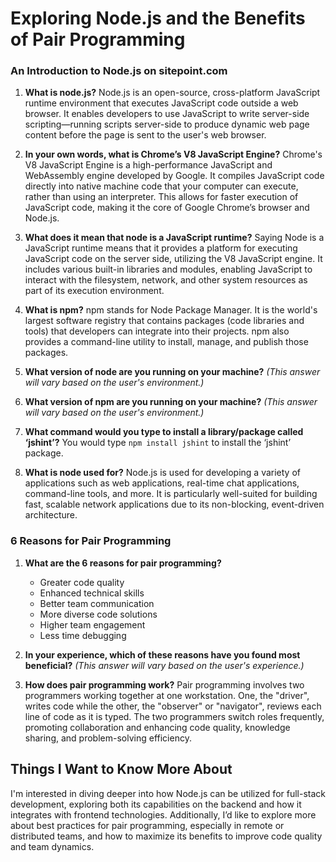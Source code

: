 # Exploring Node.js and the Benefits of Pair Programming

### An Introduction to Node.js on sitepoint.com

1. **What is node.js?**
   Node.js is an open-source, cross-platform JavaScript runtime environment that executes JavaScript code outside a web browser. It enables developers to use JavaScript to write server-side scripting—running scripts server-side to produce dynamic web page content before the page is sent to the user's web browser.

2. **In your own words, what is Chrome’s V8 JavaScript Engine?**
   Chrome's V8 JavaScript Engine is a high-performance JavaScript and WebAssembly engine developed by Google. It compiles JavaScript code directly into native machine code that your computer can execute, rather than using an interpreter. This allows for faster execution of JavaScript code, making it the core of Google Chrome’s browser and Node.js.

3. **What does it mean that node is a JavaScript runtime?**
   Saying Node is a JavaScript runtime means that it provides a platform for executing JavaScript code on the server side, utilizing the V8 JavaScript engine. It includes various built-in libraries and modules, enabling JavaScript to interact with the filesystem, network, and other system resources as part of its execution environment.

4. **What is npm?**
   npm stands for Node Package Manager. It is the world's largest software registry that contains packages (code libraries and tools) that developers can integrate into their projects. npm also provides a command-line utility to install, manage, and publish those packages.

5. **What version of node are you running on your machine?**
   *(This answer will vary based on the user's environment.)*

6. **What version of npm are you running on your machine?**
   *(This answer will vary based on the user's environment.)*

7. **What command would you type to install a library/package called ‘jshint’?**
   You would type `npm install jshint` to install the ‘jshint’ package.

8. **What is node used for?**
   Node.js is used for developing a variety of applications such as web applications, real-time chat applications, command-line tools, and more. It is particularly well-suited for building fast, scalable network applications due to its non-blocking, event-driven architecture.

### 6 Reasons for Pair Programming

1. **What are the 6 reasons for pair programming?**
   - Greater code quality
   - Enhanced technical skills
   - Better team communication
   - More diverse code solutions
   - Higher team engagement
   - Less time debugging

2. **In your experience, which of these reasons have you found most beneficial?**
   *(This answer will vary based on the user's experience.)*

3. **How does pair programming work?**
   Pair programming involves two programmers working together at one workstation. One, the "driver", writes code while the other, the "observer" or "navigator", reviews each line of code as it is typed. The two programmers switch roles frequently, promoting collaboration and enhancing code quality, knowledge sharing, and problem-solving efficiency.

## Things I Want to Know More About

I'm interested in diving deeper into how Node.js can be utilized for full-stack development, exploring both its capabilities on the backend and how it integrates with frontend technologies. Additionally, I’d like to explore more about best practices for pair programming, especially in remote or distributed teams, and how to maximize its benefits to improve code quality and team dynamics.
